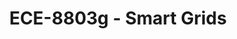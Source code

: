 ---
layout: course
title: ECE-8803g - Smart Grids
aliases: 
course_id: ECE-8803g
permalink: /ECE-8803g/
avg_difficulty: 0
avg_rating: 0
avg_workload: 0
type: course_page
---